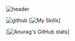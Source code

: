 ![header](https://capsule-render.vercel.app/api?type=waving&color=0:32519b,100:465c99&height=120&section=header&text=Hello%20I'M%20David%20Lorent&fontSize=50&fontColor=ffffff&animation=fadeIn)



![github](https://img.shields.io/badge/GitHub-000000?style=for-the-badge&logo=GitHub&logoColor=white)
[![My Skills](https://skillicons.dev/icons?i=js,html,css,sass,tailwind,bootstrap,react,php,laravel,mysql,nodejs,ai,ps,figma,visualstudio,github)]


 
          
          



[![Anurag's GitHub stats](https://github-readme-stats.vercel.app/api?username=zowlou)]
          
